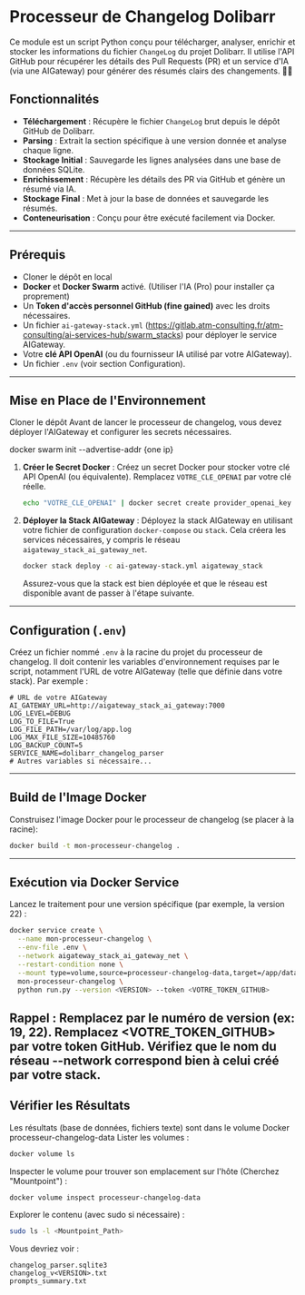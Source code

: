 # Processeur de Changelog Dolibarr

Ce module est un script Python conçu pour télécharger, analyser, enrichir et stocker les informations du fichier `ChangeLog` du projet Dolibarr. Il utilise l'API GitHub pour récupérer les détails des Pull Requests (PR) et un service d'IA (via une AIGateway) pour générer des résumés clairs des changements. 🤖📄

## Fonctionnalités

* **Téléchargement** : Récupère le fichier `ChangeLog` brut depuis le dépôt GitHub de Dolibarr.
* **Parsing** : Extrait la section spécifique à une version donnée et analyse chaque ligne.
* **Stockage Initial** : Sauvegarde les lignes analysées dans une base de données SQLite.
* **Enrichissement** : Récupère les détails des PR via GitHub et génère un résumé via IA.
* **Stockage Final** : Met à jour la base de données et sauvegarde les résumés.
* **Conteneurisation** : Conçu pour être exécuté facilement via Docker.

---

## Prérequis

* Cloner le dépôt en local
* **Docker** et **Docker Swarm** activé. (Utiliser l'IA (Pro) pour installer ça proprement)
* Un **Token d'accès personnel GitHub (fine gained)** avec les droits nécessaires.
* Un fichier `ai-gateway-stack.yml` (https://gitlab.atm-consulting.fr/atm-consulting/ai-services-hub/swarm_stacks)  pour déployer le service AIGateway.
* Votre **clé API OpenAI** (ou du fournisseur IA utilisé par votre AIGateway).
* Un fichier `.env` (voir section Configuration).

---

## Mise en Place de l'Environnement
Cloner le dépôt
Avant de lancer le processeur de changelog, vous devez déployer l'AIGateway et configurer les secrets nécessaires.

docker swarm init --advertise-addr {one ip}

1.  **Créer le Secret Docker** :
    Créez un secret Docker pour stocker votre clé API OpenAI (ou équivalente). Remplacez `VOTRE_CLE_OPENAI` par votre clé réelle.
    ```bash
    echo "VOTRE_CLE_OPENAI" | docker secret create provider_openai_key -
    ```
    
2.  **Déployer la Stack AIGateway** :
    Déployez la stack AIGateway en utilisant votre fichier de configuration `docker-compose` ou `stack`. Cela créera les services nécessaires, y compris le réseau `aigateway_stack_ai_gateway_net`.
    ```bash
    docker stack deploy -c ai-gateway-stack.yml aigateway_stack
    ```
    Assurez-vous que la stack est bien déployée et que le réseau est disponible avant de passer à l'étape suivante.

---

## Configuration (`.env`)

Créez un fichier nommé `.env` à la racine du projet du processeur de changelog. Il doit contenir les variables d'environnement requises par le script, notamment l'URL de votre AIGateway (telle que définie dans votre stack). Par exemple :

```env
# URL de votre AIGateway
AI_GATEWAY_URL=http://aigateway_stack_ai_gateway:7000
LOG_LEVEL=DEBUG
LOG_TO_FILE=True
LOG_FILE_PATH=/var/log/app.log
LOG_MAX_FILE_SIZE=10485760
LOG_BACKUP_COUNT=5
SERVICE_NAME=dolibarr_changelog_parser
# Autres variables si nécessaire... 
```
---
## Build de l'Image Docker

Construisez l'image Docker pour le processeur de changelog (se placer à la racine):
```bash
docker build -t mon-processeur-changelog .
```
---
## Exécution via Docker Service

Lancez le traitement pour une version spécifique (par exemple, la version 22) :
```bash
docker service create \
  --name mon-processeur-changelog \
  --env-file .env \
  --network aigateway_stack_ai_gateway_net \
  --restart-condition none \
  --mount type=volume,source=processeur-changelog-data,target=/app/data \
  mon-processeur-changelog \
  python run.py --version <VERSION> --token <VOTRE_TOKEN_GITHUB>
```
Rappel :
    Remplacez <VERSION> par le numéro de version (ex: 19, 22).
    Remplacez <VOTRE_TOKEN_GITHUB> par votre token GitHub.
    Vérifiez que le nom du réseau --network correspond bien à celui créé par votre stack.
---
## Vérifier les Résultats

Les résultats (base de données, fichiers texte) sont dans le volume Docker processeur-changelog-data
Lister les volumes :
```bash
docker volume ls
```
Inspecter le volume pour trouver son emplacement sur l'hôte (Cherchez "Mountpoint") :
```bash
docker volume inspect processeur-changelog-data
```
Explorer le contenu (avec sudo si nécessaire) :
```bash
sudo ls -l <Mountpoint_Path>
```
Vous devriez voir :

    changelog_parser.sqlite3
    changelog_v<VERSION>.txt
    prompts_summary.txt

